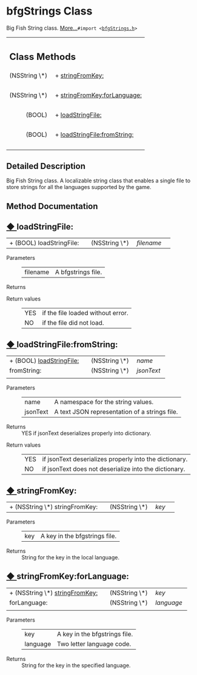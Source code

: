   
# bfgStrings Class 

<div class="contents">Big Fish String class.    <a href="interfacebfg_strings.html#details">More...</a><code>#import &lt;<a class="el" href="bfg_strings_8h_source.html">bfgStrings.h</a>&gt;</code><table class="memberdecls"><tr class="heading"><td colspan="2"><h2 class="groupheader"><a id="pub-static-methods" name="pub-static-methods"></a> Class Methods</h2></td></tr><tr class="memitem:a6d94699383d7c8c19befc2c1bd4fedc2"><td class="memItemLeft" align="right" valign="top">(NSString \*)&#160;</td><td class="memItemRight" valign="bottom">+ <a class="el" href="interfacebfg_strings.html#a6d94699383d7c8c19befc2c1bd4fedc2">stringFromKey:</a></td></tr><tr class="separator:a6d94699383d7c8c19befc2c1bd4fedc2"><td class="memSeparator" colspan="2">&#160;</td></tr><tr class="memitem:a02db1d64fc5ea83537b4e10a6a90d032"><td class="memItemLeft" align="right" valign="top">(NSString \*)&#160;</td><td class="memItemRight" valign="bottom">+ <a class="el" href="interfacebfg_strings.html#a02db1d64fc5ea83537b4e10a6a90d032">stringFromKey:forLanguage:</a></td></tr><tr class="separator:a02db1d64fc5ea83537b4e10a6a90d032"><td class="memSeparator" colspan="2">&#160;</td></tr><tr class="memitem:aa4505410c8e5a0a4701b529907546807"><td class="memItemLeft" align="right" valign="top">(BOOL)&#160;</td><td class="memItemRight" valign="bottom">+ <a class="el" href="interfacebfg_strings.html#aa4505410c8e5a0a4701b529907546807">loadStringFile:</a></td></tr><tr class="separator:aa4505410c8e5a0a4701b529907546807"><td class="memSeparator" colspan="2">&#160;</td></tr><tr class="memitem:a7189081b498703038d2dad4848551414"><td class="memItemLeft" align="right" valign="top">(BOOL)&#160;</td><td class="memItemRight" valign="bottom">+ <a class="el" href="interfacebfg_strings.html#a7189081b498703038d2dad4848551414">loadStringFile:fromString:</a></td></tr><tr class="separator:a7189081b498703038d2dad4848551414"><td class="memSeparator" colspan="2">&#160;</td></tr></table><a name="details" id="details"></a><h2 class="groupheader">Detailed Description</h2><div class="textblock">Big Fish String class. A localizable string class that enables a single file to store strings for all the languages supported by the game. </div><h2 class="groupheader">Method Documentation</h2><a id="aa4505410c8e5a0a4701b529907546807" name="aa4505410c8e5a0a4701b529907546807"></a><h2 class="memtitle"><span class="permalink"><a href="#aa4505410c8e5a0a4701b529907546807">&#9670;&nbsp;</a></span>loadStringFile:</h2><div class="memitem"><div class="memproto"><table class="memname"><tr><td class="memname">+ (BOOL) loadStringFile: </td><td></td><td class="paramtype">(NSString \*)&#160;</td><td class="paramname"><em>filename</em></td><td></td></tr></table></div><div class="memdoc"><dl class="params"><dt>Parameters</dt><dd><table class="params"><tr><td class="paramname">filename</td><td>A bfgstrings file.</td></tr></table></dd></dl><dl class="section return"><dt>Returns</dt><dd></dd></dl><dl class="retval"><dt>Return values</dt><dd><table class="retval"><tr><td class="paramname">YES</td><td>if the file loaded without error. </td></tr><tr><td class="paramname">NO</td><td>if the file did not load. </td></tr></table></dd></dl></div></div><a id="a7189081b498703038d2dad4848551414" name="a7189081b498703038d2dad4848551414"></a><h2 class="memtitle"><span class="permalink"><a href="#a7189081b498703038d2dad4848551414">&#9670;&nbsp;</a></span>loadStringFile:fromString:</h2><div class="memitem"><div class="memproto"><table class="memname"><tr><td class="memname">+ (BOOL) <a class="el" href="interfacebfg_strings.html#aa4505410c8e5a0a4701b529907546807">loadStringFile:</a></td><td></td><td class="paramtype">(NSString \*)&#160;</td><td class="paramname"><em>name</em></td></tr><tr><td class="paramkey">fromString:</td><td></td><td class="paramtype">(NSString \*)&#160;</td><td class="paramname"><em>jsonText</em>&#160;</td></tr><tr><td></td><td></td><td></td><td></td></tr></table></div><div class="memdoc"><dl class="params"><dt>Parameters</dt><dd><table class="params"><tr><td class="paramname">name</td><td>A namespace for the string values. </td></tr><tr><td class="paramname">jsonText</td><td>A text JSON representation of a strings file. </td></tr></table></dd></dl><dl class="section return"><dt>Returns</dt><dd>YES if jsonText deserializes properly into dictionary.</dd><dd></dd></dl><dl class="retval"><dt>Return values</dt><dd><table class="retval"><tr><td class="paramname">YES</td><td>if jsonText deserializes properly into the dictionary. </td></tr><tr><td class="paramname">NO</td><td>if jsonText does not deserialize into the dictionary. </td></tr></table></dd></dl></div></div><a id="a6d94699383d7c8c19befc2c1bd4fedc2" name="a6d94699383d7c8c19befc2c1bd4fedc2"></a><h2 class="memtitle"><span class="permalink"><a href="#a6d94699383d7c8c19befc2c1bd4fedc2">&#9670;&nbsp;</a></span>stringFromKey:</h2><div class="memitem"><div class="memproto"><table class="memname"><tr><td class="memname">+ (NSString \*) stringFromKey: </td><td></td><td class="paramtype">(NSString \*)&#160;</td><td class="paramname"><em>key</em></td><td></td></tr></table></div><div class="memdoc"><dl class="params"><dt>Parameters</dt><dd><table class="params"><tr><td class="paramname">key</td><td>A key in the bfgstrings file. </td></tr></table></dd></dl><dl class="section return"><dt>Returns</dt><dd>String for the key in the local language. </dd></dl></div></div><a id="a02db1d64fc5ea83537b4e10a6a90d032" name="a02db1d64fc5ea83537b4e10a6a90d032"></a><h2 class="memtitle"><span class="permalink"><a href="#a02db1d64fc5ea83537b4e10a6a90d032">&#9670;&nbsp;</a></span>stringFromKey:forLanguage:</h2><div class="memitem"><div class="memproto"><table class="memname"><tr><td class="memname">+ (NSString \*) <a class="el" href="interfacebfg_strings.html#a6d94699383d7c8c19befc2c1bd4fedc2">stringFromKey:</a></td><td></td><td class="paramtype">(NSString \*)&#160;</td><td class="paramname"><em>key</em></td></tr><tr><td class="paramkey">forLanguage:</td><td></td><td class="paramtype">(NSString \*)&#160;</td><td class="paramname"><em>language</em>&#160;</td></tr><tr><td></td><td></td><td></td><td></td></tr></table></div><div class="memdoc"><dl class="params"><dt>Parameters</dt><dd><table class="params"><tr><td class="paramname">key</td><td>A key in the bfgstrings file. </td></tr><tr><td class="paramname">language</td><td>Two letter language code. </td></tr></table></dd></dl><dl class="section return"><dt>Returns</dt><dd>String for the key in the specified language. </dd></dl></div></div></div> 
